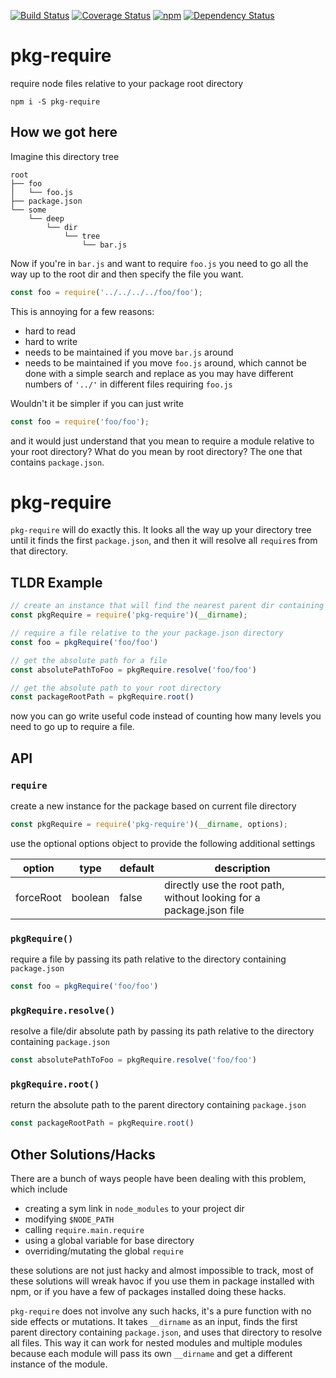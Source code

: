 [![Build Status](https://travis-ci.org/Gaafar/pkg-require.svg?branch=master)](https://travis-ci.org/Gaafar/pkg-require)
[![Coverage Status](https://coveralls.io/repos/github/Gaafar/pkg-require/badge.svg?branch=master)](https://coveralls.io/github/Gaafar/pkg-require?branch=master)
[![npm](https://img.shields.io/npm/v/pkg-require.svg?maxAge=2592000)](https://www.npmjs.com/package/pkg-require)
[![Dependency Status](https://david-dm.org/Gaafar/pkg-require.svg)](https://david-dm.org/Gaafar/pkg-require)

# pkg-require

require node files relative to your package root directory

`npm i -S pkg-require`

## How we got here

Imagine this directory tree

```
root
├── foo
│   └── foo.js
├── package.json
└── some
    └── deep
        └── dir
            └── tree
                └── bar.js
```

Now if you're in `bar.js` and want to require `foo.js` you need to go all the way up to the root dir and then specify the file you want.


```javascript
const foo = require('../../../../foo/foo');
```

This is annoying for a few reasons:
* hard to read
* hard to write
* needs to be maintained if you move `bar.js` around
* needs to be maintained if you move `foo.js` around, which cannot be done with a simple search and replace as you may have different numbers of `'../'` in different files requiring `foo.js`

Wouldn't it be simpler if you can just write

```javascript
const foo = require('foo/foo');
```

and it would just understand that you mean to require a module relative to your root directory? What do you mean by root directory? The one that contains `package.json`.

# pkg-require
`pkg-require` will do exactly this. It looks all the way up your directory tree until it finds the first `package.json`, and then it will resolve all `require`s from that directory.

## TLDR Example

```javascript
// create an instance that will find the nearest parent dir containing package.json from your __dirname
const pkgRequire = require('pkg-require')(__dirname);

// require a file relative to the your package.json directory 
const foo = pkgRequire('foo/foo')

// get the absolute path for a file
const absolutePathToFoo = pkgRequire.resolve('foo/foo')

// get the absolute path to your root directory
const packageRootPath = pkgRequire.root()

```
now you can go write useful code instead of counting how many levels you need to go up to require a file.

## API

### `require`
create a new instance for the package based on current file directory
```javascript
const pkgRequire = require('pkg-require')(__dirname, options);
```
use the optional options object to provide the following additional settings

| option    | type    | default | description |
| --------- | ------- | ------- | ----------- |
| forceRoot | boolean | false   | directly use the root path, without looking for a package.json file |


### `pkgRequire()`
require a file by passing its path relative to the directory containing `package.json`
```javascript
const foo = pkgRequire('foo/foo')
```

### `pkgRequire.resolve()`
resolve a file/dir absolute path by passing its path relative to the directory containing `package.json`
```javascript
const absolutePathToFoo = pkgRequire.resolve('foo/foo')
```

### `pkgRequire.root()`
return the absolute path to the parent directory containing `package.json`
```javascript
const packageRootPath = pkgRequire.root()
```

## Other Solutions/Hacks
There are a bunch of ways people have been dealing with this problem, which include
* creating a sym link in `node_modules` to your project dir
* modifying `$NODE_PATH`
* calling `require.main.require`
* using a global variable for base directory
* overriding/mutating the global `require`

these solutions are not just hacky and almost impossible to track, most of these solutions will wreak havoc if you use them in package installed with npm, or if you have a few of packages installed doing these hacks.

`pkg-require` does not involve any such hacks, it's a pure function with no side effects or mutations. It takes `__dirname` as an input, finds the first parent directory containing `package.json`, and uses that directory to resolve all files. This way it can work for nested modules and multiple modules because each module will pass its own `__dirname` and get a different instance of the module.
